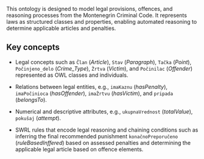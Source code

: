 This ontology is designed to model legal provisions, offences, and reasoning processes from the Montenegrin Criminal Code. It represents laws as structured classes and properties, enabling automated reasoning to determine applicable articles and penalties.

## Key concepts

- Legal concepts such as `Član` (*Article*), `Stav` (*Paragraph*), `Tačka` (*Point*), `Počinjeno_delo` (*Crime_Type*), `Žrtva` (*Victim*), and `Počinilac` (*Offender*) represented as OWL classes and individuals.

- Relations between legal entities, e.g., `imaKaznu` (*hasPenalty*), `imaPočinioca` (*hasOffender*), `imaŽrtvu` (*hasVictim*), and `pripada` (*belongsTo*).

- Numerical and descriptive attributes, e.g., `ukupnaVrednost` (*totalValue*), `pokušaj` (*attempt*).

- SWRL rules that encode legal reasoning and chaining conditions such as inferring the final recommended punishment `konačnoPreporučeno` (*ruleBasedInffered*) based on assessed penalties and determining the applicable legal article based on offence elements.
